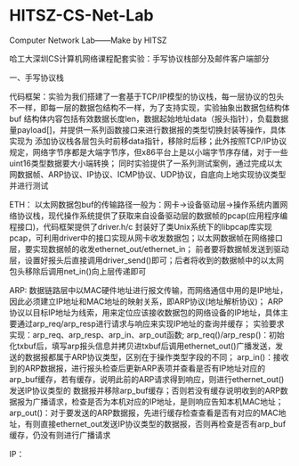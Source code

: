 # HITSZ-CS-Net-Lab
Computer Network Lab——Make by HITSZ

哈工大深圳CS计算机网络课程配套实验：手写协议栈部分及邮件客户端部分

一、手写协议栈

代码框架：实验为我们搭建了一套基于TCP/IP模型的协议栈，每一层协议的包头不一样，即每一层的数据包结构不一样，为了支持实现，实验抽象出数据包结构体buf
结构体内容包括有效数据长度len，数据起始地址data（报头指针），负载数据量payload[]，并提供一系列函数接口来进行数据报的类型切换封装等操作，具体实现为
添加协议栈各层包头时前移data指针，移除时后移；此外按照TCP/IP协议规定，网络字节序都是大端字节序，但x86平台上是以小端字节序存储，对于一些uint16类型数据要大小端转换；
同时实验提供了一系列测试案例，通过完成以太网数据帧、ARP协议、IP协议、ICMP协议、UDP协议，自底向上地实现协议类型并进行测试

ETH：
以太网数据包buf的传输路径一般为：网卡->设备驱动层->操作系统内置网络协议栈，现代操作系统提供了获取来自设备驱动层的数据帧的pcap(应用程序编程接口)，代码框架提供了driver.h/c
封装好了类Unix系统下的libpcap库实现pcap，可利用driver中的接口实现从网卡收发数据包；以太网数据帧在网络接口层，要实现数据帧的收发ethernet_out/ethernet_in；
前者要将数据帧发送到驱动层，设置好报头后直接调用driver_send()即可；后者将收到的数据帧中的以太网包头移除后调用net_in()向上层传递即可

ARP:
数据链路层中以MAC硬件地址进行报文传输，而网络通信中用的是IP地址，因此必须建立IP地址和MAC地址的映射关系，即ARP协议(地址解析协议)；
ARP协议以目标IP地址为线索，用来定位应该接收数据包的网络设备的IP地址，具体主要通过arp_req/arp_resp进行请求与响应来实现IP地址的查询并缓存；
实验要求实现：arp_req、arp_resp、arp_in、arp_out函数;
arp_req()/arp_resp()：初始化txbuf后，填写arp报头信息并拷贝进txbuf后调用ethernet_out()广播发送，发送的数据报都属于ARP协议类型，区别在于操作类型字段的不同；
arp_in()：接收到的ARP数据报，进行报头检查后更新ARP表项并查看是否有IP地址对应的arp_buf缓存，若有缓存，说明此前的ARP请求得到响应，则进行ethernet_out()发送IP协议类型的
数据报并移除arp_buf缓存；否则若没有缓存说明收到的ARP数据报为广播请求，检查是否为本机对应的IP地址，是则响应告知本机MAC地址；
arp_out()：对于要发送的ARP数据报，先进行缓存检查查看是否有对应的MAC地址，有则直接ethernet_out发送IP协议类型的数据报，否则再检查是否有arp_buf缓存，仍没有则进行广播请求

IP：


